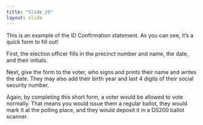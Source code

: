 ```yaml
---
title: "Slide 29"
layout: slide
---
```


This is an example of the ID Confirmation statement. As you can see, it’s a quick form to fill out!

First, the election officer fills in the precinct number and name, the date, and their initials.

Next, give the form to the voter, who signs and prints their name and writes the date. They may also add their birth year and last 4 digits of their social security number.

Again, by completing this short form, a voter would be allowed to vote normally. That means you would issue them a regular ballot, they would mark it at the polling place, and they would deposit it in a DS200 ballot scanner.